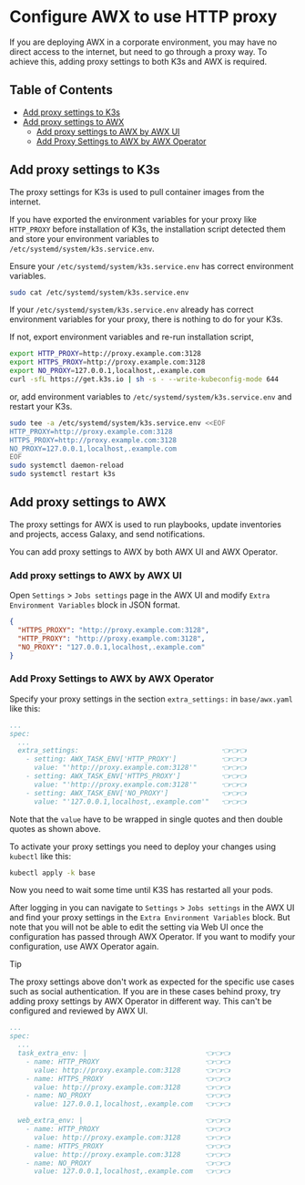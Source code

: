<!-- omit in toc -->
# Configure AWX to use HTTP proxy

If you are deploying AWX in a corporate environment, you may have no direct access to the internet, but need to go through a proxy way. To achieve this, adding proxy settings to both K3s and AWX is required.

<!-- omit in toc -->
## Table of Contents

- [Add proxy settings to K3s](#add-proxy-settings-to-k3s)
- [Add proxy settings to AWX](#add-proxy-settings-to-awx)
  - [Add proxy settings to AWX by AWX UI](#add-proxy-settings-to-awx-by-awx-ui)
  - [Add Proxy Settings to AWX by AWX Operator](#add-proxy-settings-to-awx-by-awx-operator)

## Add proxy settings to K3s

The proxy settings for K3s is used to pull container images from the internet.

If you have exported the environment variables for your proxy like `HTTP_PROXY` before installation of K3s, the installation script detected them and store your environment variables to `/etc/systemd/system/k3s.service.env`.

Ensure your `/etc/systemd/system/k3s.service.env` has correct environment variables.

```bash
sudo cat /etc/systemd/system/k3s.service.env
```

If your `/etc/systemd/system/k3s.service.env` already has correct environment variables for your proxy, there is nothing to do for your K3s.

If not, export environment variables and re-run installation script,

```bash
export HTTP_PROXY=http://proxy.example.com:3128
export HTTPS_PROXY=http://proxy.example.com:3128
export NO_PROXY=127.0.0.1,localhost,.example.com
curl -sfL https://get.k3s.io | sh -s - --write-kubeconfig-mode 644
```

or, add environment variables to `/etc/systemd/system/k3s.service.env` and restart your K3s.

```bash
sudo tee -a /etc/systemd/system/k3s.service.env <<EOF
HTTP_PROXY=http://proxy.example.com:3128
HTTPS_PROXY=http://proxy.example.com:3128
NO_PROXY=127.0.0.1,localhost,.example.com
EOF
sudo systemctl daemon-reload
sudo systemctl restart k3s
```

## Add proxy settings to AWX

The proxy settings for AWX is used to run playbooks, update inventories and projects, access Galaxy, and send notifications.

You can add proxy settings to AWX by both AWX UI and AWX Operator.

### Add proxy settings to AWX by AWX UI

Open `Settings` > `Jobs settings` page in the AWX UI and modify `Extra Environment Variables` block in JSON format.

```json
{
  "HTTPS_PROXY": "http://proxy.example.com:3128",
  "HTTP_PROXY": "http://proxy.example.com:3128",
  "NO_PROXY": "127.0.0.1,localhost,.example.com"
}
```

### Add Proxy Settings to AWX by AWX Operator

Specify your proxy settings in the section `extra_settings:` in `base/awx.yaml` like this:

```yaml
...
spec:
  ...
  extra_settings:                                   👈👈👈
    - setting: AWX_TASK_ENV['HTTP_PROXY']           👈👈👈
      value: "'http://proxy.example.com:3128'"      👈👈👈
    - setting: AWX_TASK_ENV['HTTPS_PROXY']          👈👈👈
      value: "'http://proxy.example.com:3128'"      👈👈👈
    - setting: AWX_TASK_ENV['NO_PROXY']             👈👈👈
      value: "'127.0.0.1,localhost,.example.com'"   👈👈👈
```

Note that the `value` have to be wrapped in single quotes and then double quotes as shown above.

To activate your proxy settings you need to deploy your changes using `kubectl` like this:

```bash
kubectl apply -k base
```

Now you need to wait some time until K3S has restarted all your pods.

After logging in you can navigate to `Settings` > `Jobs settings` in the AWX UI and find your proxy settings in the `Extra Environment Variables` block. But note that you will not be able to edit the setting via Web UI once the configuration has passed through AWX Operator. If you want to modify your configuration, use AWX Operator again.

> [!TIP]
> The proxy settings above don't work as expected for the specific use cases such as social authentication. If you are in these cases behind proxy, try adding proxy settings by AWX Operator in different way. This can't be configured and reviewed by AWX UI.
>
> ```yaml
> ...
> spec:
>   ...
>   task_extra_env: |                             👈👈👈
>     - name: HTTP_PROXY                          👈👈👈
>       value: http://proxy.example.com:3128      👈👈👈
>     - name: HTTPS_PROXY                         👈👈👈
>       value: http://proxy.example.com:3128      👈👈👈
>     - name: NO_PROXY                            👈👈👈
>       value: 127.0.0.1,localhost,.example.com   👈👈👈
>
>   web_extra_env: |                              👈👈👈
>     - name: HTTP_PROXY                          👈👈👈
>       value: http://proxy.example.com:3128      👈👈👈
>     - name: HTTPS_PROXY                         👈👈👈
>       value: http://proxy.example.com:3128      👈👈👈
>     - name: NO_PROXY                            👈👈👈
>       value: 127.0.0.1,localhost,.example.com   👈👈👈
> ```
